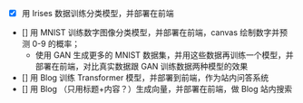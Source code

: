 * [x] 用 Irises 数据训练分类模型，并部署在前端
* [] 用 MNIST 训练数字图像分类模型，并部署在前端，canvas 绘制数字并预测 0-9 的概率；
    * 使用 GAN 生成更多的 MNIST 数据集，并用这些数据再训练一个模型，并部署在前端，对比真实数据跟 GAN 训练数据两种模型的效果
* [] 用 Blog 训练 Transformer 模型，并部署到前端，作为站内问答系统
* [] 用 Blog （只用标题+内容？）生成向量，并部署在前端，做 Blog 站内搜索